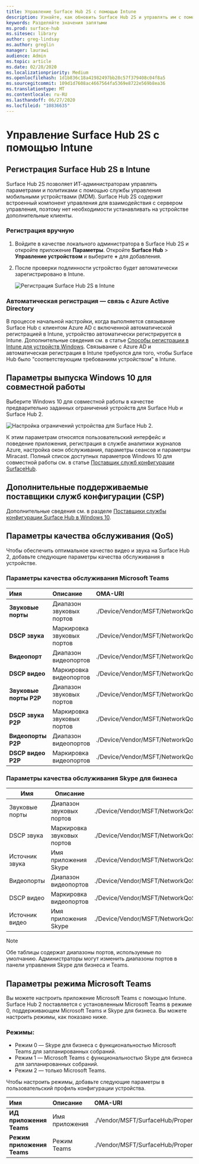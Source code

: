 ```yaml
---
title: Управление Surface Hub 2S с помощью Intune
description: Узнайте, как обновить Surface Hub 2S и управлять им с помощью Intune.
keywords: Разделяйте значения запятыми
ms.prod: surface-hub
ms.sitesec: library
author: greg-lindsay
ms.author: greglin
manager: laurawi
audience: Admin
ms.topic: article
ms.date: 02/28/2020
ms.localizationpriority: Medium
ms.openlocfilehash: 1d1b836c18a41982497bb28c57f379408c04f8a5
ms.sourcegitcommit: 109d1d7608ac4667564fa5369e8722e569b8ea36
ms.translationtype: MT
ms.contentlocale: ru-RU
ms.lasthandoff: 06/27/2020
ms.locfileid: "10836635"
---
```

# Управление Surface Hub 2S с помощью Intune

## Регистрация Surface Hub 2S в Intune

Surface Hub 2S позволяет ИТ-администраторам управлять параметрами и политиками с помощью службы управления мобильными устройствами (MDM). Surface Hub 2S содержит встроенный компонент управления для взаимодействия с сервером управления, поэтому нет необходимости устанавливать на устройстве дополнительные клиенты.

### Регистрация вручную

1. Войдите в качестве локального администратора в Surface Hub 2S и откройте приложение **Параметры**. Откройте **Surface Hub** > **Управление устройством** и выберите **+** для добавления.
2. После проверки подлинности устройство будет автоматически зарегистрировано в Intune.

   ![Регистрация Surface Hub 2S в Intune](images/sh2-set-intune1.png)<br>

### Автоматическая регистрация — связь с Azure Active Directory

В процессе начальной настройки, когда выполняется связывание Surface Hub с клиентом Azure AD с включенной автоматической регистрацией в Intune, устройство автоматически регистрируется в Intune. Дополнительные сведения см. в статье [Способы регистрации в Intune для устройств Windows](https://docs.microsoft.com/intune/enrollment/windows-enrollment-methods). Связывание с Azure AD и автоматическая регистрация в Intune требуются для того, чтобы Surface Hub было "соответствующим требованиям устройством" в Intune. 

## Параметры выпуска Windows 10 для совместной работы

Выберите Windows 10 для совместной работы в качестве предварительно заданных ограничений устройств для Surface Hub и Surface Hub 2.

 ![Настройка ограничений устройства для Surface Hub 2.](images/sh2-set-intune3.png) <br>

К этим параметрам относятся пользовательский интерфейс и поведение приложения, регистрация в службе аналитики журналов Azure, настройка окон обслуживания, параметры сеансов и параметры Miracast. Полный список доступных параметров Windows 10 для совместной работы см. в статье [Поставщик служб конфигурации SurfaceHub](https://docs.microsoft.com/windows/client-management/mdm/surfacehub-csp).

## Дополнительные поддерживаемые поставщики служб конфигурации (CSP)

Дополнительные сведения см. в разделе [Поставщики службы конфигурации Surface Hub в Windows 10](https://docs.microsoft.com/windows/client-management/mdm/configuration-service-provider-reference#surfacehubcspsupport).

## Параметры качества обслуживания (QoS)

Чтобы обеспечить оптимальное качество видео и звука на Surface Hub 2, добавьте следующие параметры качества обслуживания в устройстве. 

### Параметры качества обслуживания Microsoft Teams 

|**Имя**|**Описание**|**OMA-URI**|**Тип**|**Значение**|
|:------ |:------------- |:--------- |:------ |:------- |
|**Звуковые порты**| Диапазон звуковых портов | ./Device/Vendor/MSFT/NetworkQoSPolicy/TeamsAudio/DestinationPortMatchCondition | Строка  | 3478-3479 |
|**DSCP звука**| Маркировка звуковых портов | ./Device/Vendor/MSFT/NetworkQoSPolicy/TeamsAudio/DSCPAction | целое число | 46 |
|**Видеопорт**| Диапазон видеопортов | ./Device/Vendor/MSFT/NetworkQoSPolicy/TeamsVideo/DestinationPortMatchCondition | Строка  | 3480 |
|**DSCP видео**| Маркировка видеопортов | ./Device/Vendor/MSFT/NetworkQoSPolicy/TeamsVideo/DSCPAction | целое число | 34 |
|**Звуковые порты P2P**| Диапазон звуковых портов | ./Device/Vendor/MSFT/NetworkQoSPolicy/TeamsP2PAudio/DestinationPortMatchCondition | Строка  | 50000-50019 |
|**DSCP звука P2P**| Маркировка звуковых портов | ./Device/Vendor/MSFT/NetworkQoSPolicy/TeamsP2PAudio/DSCPAction | целое число | 46 |
|**Видеопорты P2P**| Диапазон видеопортов | ./Device/Vendor/MSFT/NetworkQoSPolicy/TeamsP2PVideo/DestinationPortMatchCondition | Строка  | 50020-50039 |
|**DSCP видео P2P**| Маркировка видеопортов | ./Device/Vendor/MSFT/NetworkQoSPolicy/TeamsP2PVideo/DSCPAction | целое число | 34 |


### Параметры качества обслуживания Skype для бизнеса

| Имя               | Описание         | OMA-URI                                                                  | Тип    | Значение                          |
| ------------------ | ------------------- | ------------------------------------------------------------------------ | ------- | ------------------------------ |
| Звуковые порты        | Диапазон звуковых портов    | ./Device/Vendor/MSFT/NetworkQoSPolicy/SfBAudio/SourcePortMatchCondition  | Строка  | 50000-50019                    |
| DSCP звука         | Маркировка звуковых портов | ./Device/Vendor/MSFT/NetworkQoSPolicy/SfBAudio/DSCPAction                | целое число | 46                             |
| Источник звука | Имя приложения Skype      | ./Device/Vendor/MSFT/NetworkQoSPolicy/SfBAudio/AppPathNameMatchCondition | Строка  | Microsoft.PPISkype.Windows.exe |
| Видеопорты        | Диапазон видеопортов    | ./Device/Vendor/MSFT/NetworkQoSPolicy/SfBVideo/SourcePortMatchCondition  | Строка  | 50020-50039                    |
| DSCP видео         | Маркировка видеопортов | ./Device/Vendor/MSFT/NetworkQoSPolicy/SfBVideo/DSCPAction                | целое число | 34                             |
| Источник видео | Имя приложения Skype      | ./Device/Vendor/MSFT/NetworkQoSPolicy/SfBVideo/AppPathNameMatchCondition | Строка  | Microsoft.PPISkype.Windows.exe |

> [!NOTE]
> Обе таблицы содержат диапазоны портов, используемые по умолчанию. Администраторы могут изменить диапазоны портов в панели управления Skype для бизнеса и Teams.

## Параметры режима Microsoft Teams

Вы можете настроить приложение Microsoft Teams с помощью Intune. Surface Hub 2 поставляется с установленным Microsoft Teams в режиме 0, поддерживающем Microsoft Teams и Skype для бизнеса. Вы можете настроить режимы, как показано ниже.

### Режимы:

- Режим 0 — Skype для бизнеса с функциональностью Microsoft Teams для запланированных собраний.
- Режим 1 — Microsoft Teams с функциональностью Skype для бизнеса для запланированных собраний.
- Режим 2 — только Microsoft Teams.

Чтобы настроить режимы, добавьте следующие параметры в пользовательский профиль конфигурации устройства.

|**Имя**|**Описание**|**OMA-URI**|**Тип**|**Значение**|
|:--- |:--- |:--- |:--- |:--- |
|**ИД приложения Teams**|Имя приложения|./Vendor/MSFT/SurfaceHub/Properties/VtcAppPackageId|Строка| Microsoft.MicrosoftTeamsforSurfaceHub_8wekyb3d8bbwe!Teams|
|**Режим приложения Teams**|Режим Teams|./Vendor/MSFT/SurfaceHub/Properties/SurfaceHubMeetingMode|целое число| 0 или 1 или 2|
